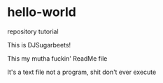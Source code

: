 # hello-world
repository tutorial

This is DJSugarbeets!

This my mutha fuckin' ReadMe file

It's a text file not a program, shit don't ever execute
